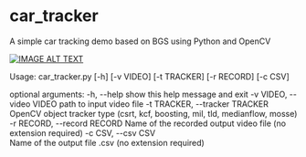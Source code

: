 # car_tracker
A simple car tracking demo based on BGS using Python and OpenCV



[![IMAGE ALT TEXT](http://img.youtube.com/vi/ePGB30Ha4Zk/0.jpg)](https://www.youtube.com/watch?v=ePGB30Ha4Zk "Car Tracking using Python and OpenCV")


Usage: car_tracker.py [-h] [-v VIDEO] [-t TRACKER] [-r RECORD] [-c CSV]

optional arguments:
  -h, --help            show this help message and exit
  -v VIDEO, --video VIDEO
                        path to input video file
  -t TRACKER, --tracker TRACKER
                        OpenCV object tracker type (csrt, kcf, boosting, mil, tld, medianflow, mosse)
  -r RECORD, --record RECORD
                        Name of the recorded output video file (no extension required)
  -c CSV, --csv CSV     
                        Name of the output file .csv (no extension required)
